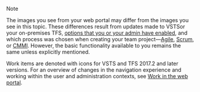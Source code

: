 
<a id="image-diff"></a>  

>[!NOTE]  
>The images you see from your web portal may differ from the images you see in this topic. These differences result from updates made to VSTSor your on-premises TFS, [options that you or your admin have enabled](/vsts/collaborate/preview-features), and which process was chosen when creating your team project&mdash;[Agile](/vsts/work/work-items/guidance/agile-process), [Scrum](/vsts/work/work-items/guidance/scrum-process), or [CMMI](/vsts/work/work-items/guidance/cmmi-process). However, the basic functionality available to you remains the same unless explicitly mentioned. 
>
>Work items are denoted with icons for VSTS and TFS 2017.2 and later versions. For an overview of changes in the navigation experience and working within the user and administration contexts, see [Work in the web portal](/vsts/user-guide/work-web-portal#admin-context). 
